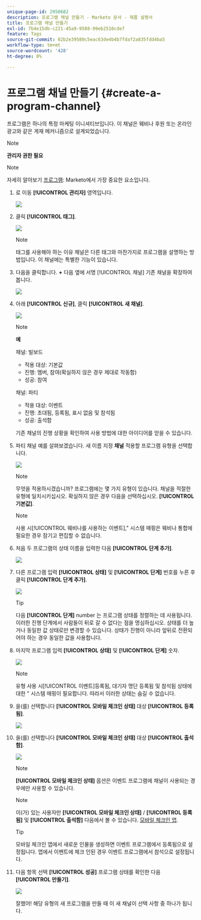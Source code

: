 ```yaml
---
unique-page-id: 2950682
description: 프로그램 채널 만들기 - Marketo 문서 - 제품 설명서
title: 프로그램 채널 만들기
exl-id: 7b4e15db-c221-45a9-9588-99eb2510cde7
feature: Tags
source-git-commit: 02b2e39580c5eac63de4b4b7fdaf2a835fdd4ba5
workflow-type: tm+mt
source-wordcount: '428'
ht-degree: 0%

---
```


# 프로그램 채널 만들기 {#create-a-program-channel}

프로그램은 하나의 특정 마케팅 이니셔티브입니다. 이 채널은 웨비나 후원 또는 온라인 광고와 같은 게재 메커니즘으로 설계되었습니다.

>[!NOTE]
>
>**관리자 권한 필요**

>[!NOTE]
>
>자세히 알아보기 [프로그램](/help/marketo/product-docs/core-marketo-concepts/programs/creating-programs/understanding-programs.md): Marketo에서 가장 중요한 요소입니다.

1. 로 이동 **[!UICONTROL 관리자]** 영역입니다.

   ![](assets/create-a-program-channel-1.png)

1. 클릭 **[!UICONTROL 태그]**.

   ![](assets/create-a-program-channel-2.png)

   >[!NOTE]
   >
   >태그를 사용해야 하는 이유 채널은 다른 태그와 마찬가지로 프로그램을 설명하는 방법입니다. 이 채널에는 특별한 기능이 있습니다.

1. 다음을 클릭합니다. **+** 다음 옆에 서명 [!UICONTROL 채널] 기존 채널을 확장하여 봅니다.

   ![](assets/create-a-program-channel-3.png)

1. 아래 **[!UICONTROL 신규]**, 클릭 **[!UICONTROL 새 채널]**.

   ![](assets/create-a-program-channel-4.png)

   >[!NOTE]
   >
   >**예**
   >
   >채널: 빌보드
   >
   >* 적용 대상: 기본값
   >* 진행: 멤버, 참여(확실하지 않은 경우 제대로 작동함)
   >* 성공: 참여
   >
   >채널: 파티
   >
   >* 적용 대상: 이벤트
   >* 진행: 초대됨, 등록됨, 표시 없음 및 참석됨
   >* 성공: 출석함
   >
   >기존 채널의 진행 상황을 확인하여 사용 방법에 대한 아이디어를 얻을 수 있습니다.

1. 파티 채널 예를 살펴보겠습니다. 새 이름 지정 **채널** 적용할 프로그램 유형을 선택합니다.

   ![](assets/create-a-program-channel-5.png)

   >[!NOTE]
   >
   >무엇을 적용하시겠습니까? 프로그램에는 몇 가지 유형이 있습니다. 채널을 적절한 유형에 일치시키십시오. 확실하지 않은 경우 다음을 선택하십시오. **[!UICONTROL 기본값]**.

   >[!NOTE]
   >
   >사용 시[!UICONTROL 웨비나를 사용하는 이벤트],&quot; 시스템 매핑은 웨비나 통합에 필요한 경우 잠기고 편집할 수 없습니다.

1. 처음 두 프로그램의 상태 이름을 입력한 다음 **[!UICONTROL 단계 추가]**.

   ![](assets/create-a-program-channel-6.png)

1. 다른 프로그램 입력 **[!UICONTROL 상태]** 및 **[!UICONTROL 단계]** 번호를 누른 후 클릭 **[!UICONTROL 단계 추가]**.

   ![](assets/create-a-program-channel-7.png)

   >[!TIP]
   >
   >다음 **[!UICONTROL 단계]** number 는 프로그램 상태를 정렬하는 데 사용됩니다. 이러한 진행 단계에서 사람들이 뒤로 갈 수 없다는 점을 명심하십시오. 상태를 더 높거나 동일한 값 상태로만 변경할 수 있습니다. 상태가 진행이 아니라 앞뒤로 전환되어야 하는 경우 동일한 값을 사용합니다.

1. 마지막 프로그램 입력 **[!UICONTROL 상태]** 및 **[!UICONTROL 단계]** 숫자.

   ![](assets/create-a-program-channel-8.png)

   >[!NOTE]
   >
   >유형 사용 시[!UICONTROL 이벤트]등록됨, 대기자 명단 등록됨 및 참석됨 상태에 대한 &quot; 시스템 매핑이 필요합니다. 따라서 이러한 상태는 숨길 수 없습니다.

1. 을(를) 선택합니다 **[!UICONTROL 모바일 체크인 상태]** 대상 **[!UICONTROL 등록됨]**.

   ![](assets/create-a-program-channel-9.png)

1. 을(를) 선택합니다 **[!UICONTROL 모바일 체크인 상태]** 대상 **[!UICONTROL 출석함]**.

   ![](assets/create-a-program-channel-10.png)

   >[!NOTE]
   >
   >**[!UICONTROL 모바일 체크인 상태]** 옵션은 이벤트 프로그램에 채널이 사용되는 경우에만 사용할 수 있습니다.

   >[!NOTE]
   >
   >이(가) 있는 사용자만 **[!UICONTROL 모바일 체크인 상태]** / **[!UICONTROL 등록됨]** 및 **[!UICONTROL 출석함]** 다음에서 볼 수 있습니다. [모바일 체크인 앱](/help/marketo/product-docs/core-marketo-concepts/mobile-apps/event-check-in/event-check-in-overview.md).

   >[!TIP]
   >
   >모바일 체크인 앱에서 새로운 인물을 생성하면 이벤트 프로그램에서 등록됨으로 설정됩니다. 앱에서 이벤트에 체크 인된 경우 이벤트 프로그램에서 참석으로 설정됩니다.

1. 다음 항목 선택 **[!UICONTROL 성공]** 프로그램 상태를 확인한 다음 **[!UICONTROL 만들기]**.

   ![](assets/create-a-program-channel-11.png)

   잘했어! 해당 유형의 새 프로그램을 만들 때 이 새 채널이 선택 사항 중 하나가 됩니다.

